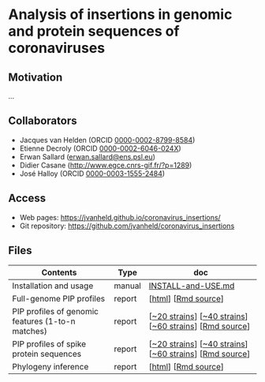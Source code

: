 # Analysis of insertions in genomic and protein sequences of coronaviruses

## Motivation

...

## Collaborators

- Jacques van Helden (ORCID [0000-0002-8799-8584](https://orcid.org/0000-0002-8799-8584))
- Etienne Decroly (ORCID [0000-0002-6046-024X](https://orcid.org/0000-0002-6046-024X))
- Erwan Sallard	(<erwan.sallard@ens.psl.eu>)
- Didier Casane (<http://www.egce.cnrs-gif.fr/?p=1289>)
- José Halloy (ORCID [0000-0003-1555-2484](https://orcid.org/0000-0003-1555-2484))

## Access


- Web pages: <https://jvanheld.github.io/coronavirus_insertions/>
- Git repository: <https://github.com/jvanheld/coronavirus_insertions>

## Files

| Contents | Type | doc |
|--------------------------------------|---------|---------------------|
| Installation and usage  | manual | [INSTALL-and-USE.md](INSTALL-and-USE.md) |
| Full-genome PIP profiles | report | [[html](reports/pip-profiles.html)] [[Rmd source](https://raw.githubusercontent.com/jvanheld/coronavirus_insertions/master/reports/pip-profiles.Rmd)] |
| PIP profiles of genomic features (1-to-n matches)  | report | [[~20 strains](reports/one-to-n-matches_around-CoV-2-plus-GISAID.html)] [[~40 strains](reports/one-to-n-matches_selected-plus-GISAID.html)] [[~60 strains](reports/one-to-n-matches_all-plus-GISAID.html)] [[Rmd source](https://raw.githubusercontent.com/jvanheld/coronavirus_insertions/master/reports/one-to-n-matches.Rmd)] |
| PIP profiles of spike protein sequences | report | [[~20 strains](reports/PIP_spike-proteins_around-CoV-2-plus-GISAID.html)] [[~40 strains](reports/PIP_spike-proteins_selected-plus-GISAID.html)] [[~60 strains](reports/PIP_spike-proteins_all-plus-GISAID.html)] [[Rmd source](https://raw.githubusercontent.com/jvanheld/coronavirus_insertions/master/reports/PIP_spike-proteins.Rmd)] |
| Phylogeny inference  | report | [[html](reports/phylogeny.html)] [[Rmd source](https://raw.githubusercontent.com/jvanheld/coronavirus_insertions/master/reports/phylogeny.Rmd)] |


